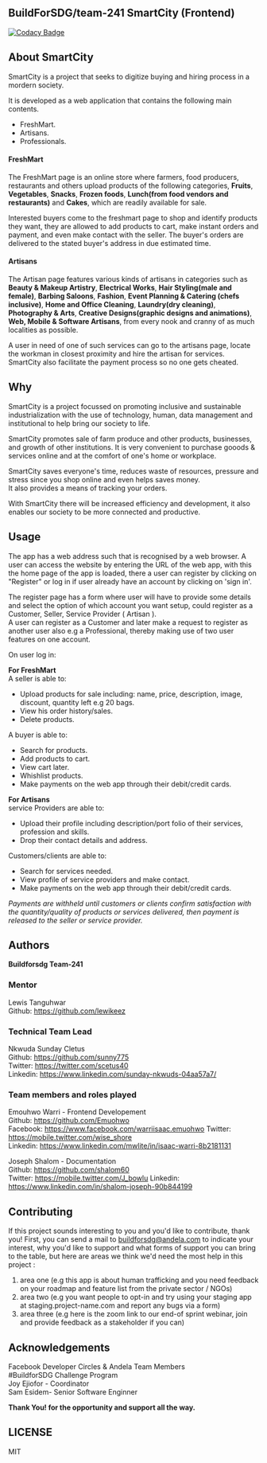 ﻿## BuildForSDG/team-241 SmartCity (Frontend)

[![Codacy Badge](https://api.codacy.com/project/badge/Grade/13b087a11c924da1bed71c536993fe0b)](https://app.codacy.com/gh/BuildForSDG/smartCity-Frontend?utm_source=github.com&utm_medium=referral&utm_content=BuildForSDG/smartCity-Frontend&utm_campaign=Badge_Grade_Dashboard)

## About SmartCity

SmartCity is a project that seeks to digitize buying and hiring process in a mordern society. 

It is developed as a web application that contains the following main contents.  
- FreshMart.   
- Artisans.   
- Professionals.

#### FreshMart

The FreshMart page is an online store where farmers, food producers, restaurants and others  upload products of the following categories, **Fruits**, **Vegetables**, **Snacks**, **Frozen foods**, **Lunch(from food vendors and restaurants)** and **Cakes**, which are readily available for sale.

Interested buyers come to the freshmart page to shop and identify products they want, they are allowed to add products to cart, make instant orders and payment, and even make contact with the seller. The buyer's orders are delivered to the stated buyer's address in due estimated  time.

#### Artisans

The Artisan page features various kinds of artisans in categories such as **Beauty & Makeup Artistry**, **Electrical Works**, **Hair Styling(male and female)**, **Barbing Saloons**, **Fashion**, **Event Planning & Catering (chefs inclusive)**, **Home and Office Cleaning**, **Laundry(dry cleaning)**, **Photography & Arts**, **Creative Designs(graphic designs and animations)**, **Web, Mobile & Software Artisans**, from every nook and cranny of as much localities as possible.  

A user in need of one of such services can go to the artisans page, locate the workman in closest proximity  and hire the artisan for services. SmartCity also facilitate the payment process so no one gets cheated.

## Why

SmartCity is a project focussed on promoting inclusive and sustainable industrialization with the use of technology, human, data management and institutional  to help bring our society to life.

SmartCity promotes sale of farm produce and other products, businesses, and growth of other institutions. 
It is very convenient to purchase gooods & services online and at the comfort of one's home or workplace.

SmartCity saves everyone's time, reduces waste of resources, pressure and stress since you shop online and even helps saves money.  
It also provides a means of tracking your orders.

With SmartCity there will be increased efficiency and development, it also enables our society to be more connected and productive. 

## Usage

The app has a web address such that is recognised by a web browser. A user can access the website by entering the URL of the web app, with this the home page of the app is loaded, there a user can register by clicking on "Register" or log in if user already have an account by clicking on 'sign in'.

The register page has a form where user will have to provide some details and select the option of which account you want setup, could register as a Customer, Seller, Service Provider ( Artisan ).  
A user can register as a  Customer and later make a request to register as another user also e.g a Professional, thereby making use of two user features on one account.

On user log in: 

**For FreshMart**   
A seller is able to:   
- Upload products for sale including: name, price, description, image, discount, quantity left e.g 20 bags.   
- View his order history/sales.   
- Delete products.

A buyer is able to:   
- Search for products.
- Add products to cart. 
- View cart later.
- Whishlist products.
- Make payments on the web app through their debit/credit cards.  

**For Artisans**  
service Providers are able to:   
- Upload their profile including description/port folio of their services, profession and skills.   
- Drop their contact details and address.   

Customers/clients are able to: 
- Search for services needed.
- View profile of service providers and make contact. 
- Make payments on the web app through their debit/credit cards.

*Payments are withheld until customers or clients confirm satisfaction with the quantity/quality of products or services delivered, then payment is released to the seller or service provider.*

## Authors

**Buildforsdg Team-241**

 ### Mentor	
Lewis Tanguhwar  
Github: <https://github.com/lewikeez>

 ### Technical Team Lead
Nkwuda Sunday Cletus  
Github: <https://github.com/sunny775>	  
Twitter: <https://twitter.com/scetus40>	  
Linkedin: <https://www.linkedin.com/sunday-nkwuds-04aa57a7/>

  ### Team members and roles played
	
Emouhwo Warri - Frontend Developement  
Github:  <https://github.com/Emuohwo>	  
Facebook:  <https://www.facebook.com/warriisaac.emuohwo> 
Twitter: <https://mobile.twitter.com/wise_shore>  
Linkedin:  <https://www.linkedin.com/mwlite/in/isaac-warri-8b2181131>

Joseph Shalom - Documentation  
Github: <https://github.com/shalom60>  
Twitter: <https://mobile.twitter.com/J_bowlu>
Linkedin: <https://www.linkedin.com/in/shalom-joseph-90b844199>	

## Contributing
If this project sounds interesting to you and you'd like to contribute, thank you!
First, you can send a mail to buildforsdg@andela.com to indicate your interest, why you'd like to support and what forms of support you can bring to the table, but here are areas we think we'd need the most help in this project :
1.  area one (e.g this app is about human trafficking and you need feedback on your roadmap and feature list from the private sector / NGOs)
2.  area two (e.g you want people to opt-in and try using your staging app at staging.project-name.com and report any bugs via a form)
3.  area three (e.g here is the zoom link to our end-of sprint webinar, join and provide feedback as a stakeholder if you can)

## Acknowledgements

Facebook Developer Circles & Andela Team Members	  
#BuildforSDG Challenge Program	  
Joy Ejiofor - Coordinator  
Sam Esidem- Senior Software Enginner

**Thank You! for the opportunity and support all the way.**


## LICENSE
MIT


